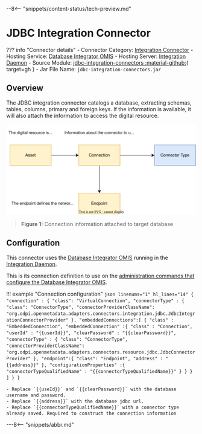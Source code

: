 <!-- SPDX-License-Identifier: CC-BY-4.0 -->
<!-- Copyright Contributors to the ODPi Egeria project. -->

--8<-- "snippets/content-status/tech-preview.md"

# JDBC Integration Connector

??? info "Connector details"
    - Connector Category: [Integration Connector](/connectors/integration-connector)
    - Hosting Service: [Database Integrator OMIS](/services/omis/database-integrator)
    - Hosting Server: [Integration Daemon](/concepts/integration-daemon)
    - Source Module: [jdbc-integration-connectors :material-github:](https://github.com/odpi/egeria-database-connectors/tree/main/jdbc-integration-connector){ target=gh }
    - Jar File Name: `jdbc-integration-connectors.jar`

## Overview

The JDBC integration connector catalogs a database, extracting schemas, tables, columns, primary and foreign keys. If the information is available, it will also attach the information to access the digital resource.

![Figure 1](jdbc-integration-connector-connection-structure.svg)
> **Figure 1:** Connection information attached to target database

## Configuration

This connector uses the [Database Integrator OMIS](/services/omis/database-integrator/overview)
running in the [Integration Daemon](/concepts/integration-daemon).

This is its connection definition to use on the [administration commands that configure the Database Integrator OMIS](/guides/admin/server/configuring-an-integration-daemon/#configure-the-integration-services).

!!! example "Connection configuration"
    ```json linenums="1" hl_lines="14"
    {
        "connection" : {
            "class": "VirtualConnection",
            "connectorType" : {
                "class": "ConnectorType",
                "connectorProviderClassName": "org.odpi.openmetadata.adapters.connectors.integration.jdbc.JdbcIntegrationConnectorProvider"
            },
            "embeddedConnections":[
                {
                    "class" : "EmbeddedConnection",
                    "embeddedConnection" :{
                        "class" : "Connection",
                        "userId" : "{{userId}}",
                        "clearPassword" : "{{clearPassword}}",
                        "connectorType" : {
                            "class": "ConnectorType",
                            "connectorProviderClassName": "org.odpi.openmetadata.adapters.connectors.resource.jdbc.JdbcConnectorProvider"
                        },
                        "endpoint":{
                            "class": "Endpoint",
                            "address" : "{{address}}"
                        },
                        "configurationProperties" :{
                            "connectorTypeQualifiedName" : "{{connectorTypeQualifiedName}}"
                        }
                    }
                }
            ]
        }
    }
    ```

    - Replace `{{useId}}` and `{{clearPassword}}` with the database username and password.
    - Replace `{{address}}` with the database jdbc url.
    - Replace `{{connectorTypeQualifiedName}}` with a connector type already saved. Required to construct the connection information   

---8<-- "snippets/abbr.md"